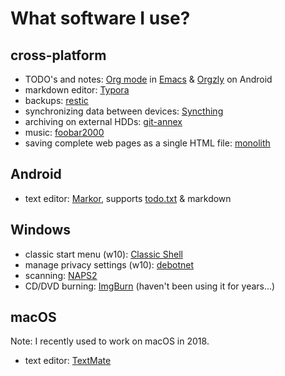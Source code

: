 # What software I use?

## cross-platform

 - TODO's and notes: [Org mode](https://orgmode.org/) in [Emacs](https://www.gnu.org/software/emacs/) & [Orgzly](http://www.orgzly.com/) on Android
 - markdown editor: [Typora](https://typora.io/)
 - backups: [restic](https://restic.net/)
 - synchronizing data between devices: [Syncthing](https://syncthing.net/)
 - archiving on external HDDs: [git-annex](https://git-annex.branchable.com/)
 - music: [foobar2000](https://www.foobar2000.org)
 - saving complete web pages as a single HTML file: [monolith](https://github.com/Y2Z/monolith/)

## Android
 - text editor: [Markor](https://gsantner.net/project/markor.html), supports [todo.txt](http://todotxt.org/) & markdown

## Windows

 - classic start menu (w10): [Classic Shell](http://www.classicshell.net/)
 - manage privacy settings (w10): [debotnet](https://www.mirinsoft.com/debotnet)
 - scanning: [NAPS2](https://www.naps2.com/)
 - CD/DVD burning: [ImgBurn](http://imgburn.com/) (haven't been using it for years...)

## macOS
Note: I recently used to work on macOS in 2018.
 
 - text editor: [TextMate](https://macromates.com/)
 
